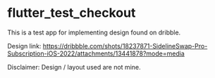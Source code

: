 # flutter_test_checkout

This is a test app for implementing design found on dribble.

Design link: https://dribbble.com/shots/18237871-SidelineSwap-Pro-Subscription-iOS-2022/attachments/13441878?mode=media

Disclaimer: Design / layout used are not mine. 
